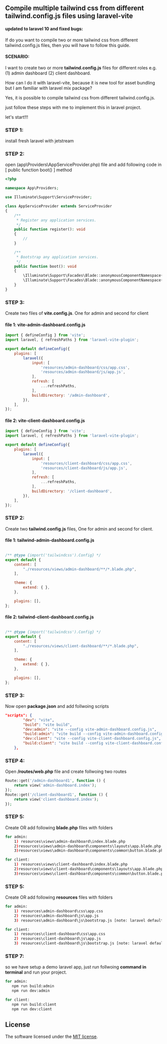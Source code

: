 
## Compile multiple tailwind css from different tailwind.config.js files using laravel-vite
#### updated to laravel 10 and fixed bugs:

If do you want to compile two or more tailwind css from different tailwind.config.js files, then you will have to follow this guide.

#### SCENARIO:
I want to create two or more **tailwind.config.js** files for different roles e.g. (1) admin dashboard (2) client dashboard.

How can I do it with laravel-vite, because it is new tool for asset bundling but I am familiar with laravel mix package?


Yes, it is possible to compile tailwind css from different tailwind.config.js.


just follow these steps with me to implement this in laravel project.

let's start!!!

### STEP 1:
install fresh laravel with jetstream 

### STEP 2:
open (app\Providers\AppServiceProvider.php) file and add following code in [ public function boot() ] method
```php
<?php

namespace App\Providers;

use Illuminate\Support\ServiceProvider;

class AppServiceProvider extends ServiceProvider
{
    /**
     * Register any application services.
     */
    public function register(): void
    {
        //
    }

    /**
     * Bootstrap any application services.
     */
    public function boot(): void
    {
        \Illuminate\Support\Facades\Blade::anonymousComponentNamespace('client-dashboard.components', 'client');
        \Illuminate\Support\Facades\Blade::anonymousComponentNamespace('admin-dashboard.components', 'admin');
    }
}

```

### STEP 3:
Create two files of **vite.config.js**. One for admin and second for client

#### file 1: vite-admin-dashboard.config.js
```javascript
import { defineConfig } from 'vite';
import laravel, { refreshPaths } from 'laravel-vite-plugin';

export default defineConfig({
    plugins: [
        laravel({
            input: [
                'resources/admin-dashboard/css/app.css',
                'resources/admin-dashboard/js/app.js',
            ],
            refresh: [
                ...refreshPaths,
            ],
            buildDirectory: '/admin-dashboard',
        }),
    ],
});

```
#### file 2: vite-client-dashboard.config.js
```javascript
import { defineConfig } from 'vite';
import laravel, { refreshPaths } from 'laravel-vite-plugin';

export default defineConfig({
    plugins: [
        laravel({
            input: [
                'resources/client-dashboard/css/app.css',
                'resources/client-dashboard/js/app.js',
            ],
            refresh: [
                ...refreshPaths,
            ],
            buildDirectory: '/client-dashboard',
        }),
    ],
});

```
### STEP 2: 
Create two **tailwind.config.js** files, One for admin and second for client.

#### file 1: tailwind-admin-dashboard.config.js
```javascript

/** @type {import('tailwindcss').Config} */
export default {
    content: [
        "./resources/views/admin-dashboard/**/*.blade.php",
    ],

    theme: {
        extend: { },
    },

    plugins: [],
};

  ```
#### file 2: tailwind-client-dashboard.config.js
```javascript

/** @type {import('tailwindcss').Config} */
export default {
    content: [
        "./resources/views/client-dashboard/**/*.blade.php",
    ],

    theme: {
        extend: { },
    },

    plugins: [],
};

  ```
### STEP 3:
Now open **package.json** and add follwoing scripts
```json
"scripts": {
        "dev": "vite",
        "build": "vite build",
        "dev:admin": "vite --config vite-admin-dashboard.config.js",
        "build:admin": "vite build --config vite-admin-dashboard.config.js",
        "dev:client": "vite --config vite-client-dashboard.config.js",
        "build:client": "vite build --config vite-client-dashboard.config.js"
    },
```
### STEP 4:
Open **/routes/web.php** file and create follwoing two routes
```php
Route::get('/admin-dashboard1', function () {
    return view('admin-dashboard.index');
});
Route::get('/client-dashboard1', function () {
    return view('client-dashboard.index');
});
```
### STEP 5:
Create OR add following **blade.php** files with folders
```bash
for admin:
    1) resources\views\admin-dashboard\index.blade.php
    2)resources\views\admin-dashboard\components\layouts\app.blade.php
    3)resources\views\admin-dashboard\components\common\button.blade.php

for client:
    1) resources\views\client-dashboard\index.blade.php
    2)resources\views\client-dashboard\components\layouts\app.blade.php
    3)resources\views\client-dashboard\components\common\button.blade.php
```

### STEP 5:
Create OR add following **resources** files with folders
```bash
for admin:
    1) resources\admin-dashboard\css\app.css
    2) resources\admin-dashboard\js\app.js
    3) resources\admin-dashboard\js\bootstrap.js [note: laravel default bootstrap.js file just copy past]

for client:
    1) resources\client-dashboard\css\app.css
    2) resources\client-dashboard\js\app.js
    3) resources\client-dashboard\js\bootstrap.js [note: laravel default bootstrap.js file just copy past]
```

### STEP 7:
so we have setup a demo laravel app, just run follwoing **command in terminal** and run your project.
```bash
for admin:
   npm run build:admin
   npm run dev:admin

for client:
   npm run build:client
   npm run dev:client

```

## License

The software licensed under the [MIT license](https://opensource.org/licenses/MIT).
